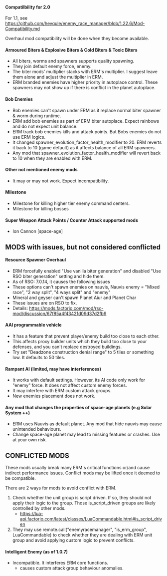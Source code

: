 #### Compatilbility for 2.0

For 1.1, see https://github.com/heyqule/enemy_race_manager/blob/1.22.6/Mod-Compatibility.md

Overhaul mod compatibility will be done when they become available.

#### Armoured Biters & Explosive Biters & Cold Biters & Toxic Biters

- All biters, worms and spawners supports quality spawning.
- They join default enemy force, enemy.
- The biter mods' multiplier stacks with ERM's multiplier. I suggest leave them alone and adjust the multiplier in ERM.
- ERM branded enemies have higher priority in autoplace control.  These spawners may not show up if there is conflict in the planet autoplace.

#### Bob Enemies
- Bob enemies can't spawn under ERM as it replace normal biter spawner & worm during runtime.
- ERM add bob enemies as part of ERM biter autoplace.  Expect rainbows and do not expect unit balance.
- ERM track bob enemies kills and attack points.  But Bobs enemies do not use ERM logics.
- It changed spawner_evolution_factor_health_modifier to 20. ERM reverts it back to 10 (game default) as it affects balance of all ERM spawners.
- Any mod that spawner_evolution_factor_health_modifier will revert back to 10 when they are enabled with ERM.

#### Other not mentioned enemy mods

- It may or may not work. Expect incompatibility.

#### Milestone

- Milestone for killing higher tier enemy command centers.
- Milestone for killing bosses

#### Super Weapon Attack Points / Counter Attack supported mods
- Ion Cannon [space-age]

## MODS with issues, but not considered conflicted
#### Resource Spawner Overhaul
- ERM forcefully enabled "Use vanilla biter generation" and disabled "Use RSO biter generation" setting and hide them.
- As of RSO: 7.0.14, it causes the following issues
- These options can't spawn enemies on nauvis, Nauvis enemy = "Mixed race", "2 way split", "4 ways split" and "enemy"
- Mineral and geyser can't spawn Planet Aiur and Planet Char
- These issues are on RSO to fix.
- Details: https://mods.factorio.com/mod/rso-mod/discussion/67f85a4f43421d09d37d2fb9

#### AAI programmable vehicle
- It has a feature that prevent player/enemy build too close to each other.
- This affects proxy builder units which they build too close to your defenses, and you can't replace destroyed
  buildings.
- Try set "Deadzone construction denial range" to 5 tiles or something low. It defaults to 50 tiles.

#### Rampant AI (limited, may have interferences)
- It works with default settings. However, its AI code only work for "enemy" force. It does not affect custom enemy forces.
- It may interfere with ERM custom attack groups.
- New enemies placement does not work.

#### Any mod that changes the properties of space-age planets (e.g Solar System ++)
- ERM uses Nauvis as default planet.  Any mod that hide nauvis may cause unintended behaviours.
- Change space-age planet may lead to missing features or crashes.  Use at your own risk.

## CONFLICTED MODS
These mods usually break many ERM's critical functions or/and cause indirect performance issues. Conflict mods may be lifted once it deemed to be compatible.

There are 2 ways for mods to avoid conflict with ERM.
1. Check whether the unit group is script driven.  If so, they should not apply their logic to the group.  Those is_script_driven groups are likely controlled by other mods. 
   - https://lua-api.factorio.com/latest/classes/LuaCommandable.html#is_script_driven
2. They may use remote.call("enemyracemanager", "is_erm_group", LuaCommandable) to check whether they are dealing with ERM unit group and avoid applying custom logic to prevent conflicts. 

#### Intelligent Enemy (as of 1.0.7)
- Incompatible.  It interferes ERM core functions.  
  - causes custom attack group behaviour anomalies.
